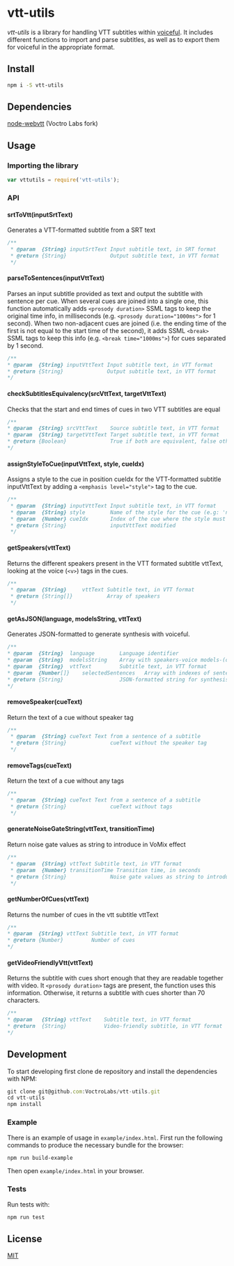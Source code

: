 # vtt-utils

_vtt-utils_ is a library for handling VTT subtitles within [voiceful](http://voiceful.io). It includes different functions to import and parse subtitles, as well as to export them for voiceful in the appropriate format.

## Install

```bash
npm i -S vtt-utils
```

## Dependencies

[node-webvtt](https://github.com/VoctroLabs/node-webvtt) (Voctro Labs fork)

## Usage

### Importing the library
```js
var vttutils = require('vtt-utils');

```

### API
#### srtToVtt(inputSrtText)
Generates a VTT-formatted subtitle from a SRT text
```js
/**
 * @param  {String} inputSrtText Input subtitle text, in SRT format
 * @return {String}              Output subtitle text, in VTT format
 */
```

#### parseToSentences(inputVttText)
Parses an input subtitle provided as text and output the subtitle with sentence per cue. When several cues are joined into a single one, this function automatically adds `<prosody duration>` SSML tags to keep the original time info, in milliseconds (e.g. `<prosody duration="1000ms">` for 1 second). When two non-adjacent cues are joined (i.e. the ending time of the first is not equal to the start time of the second), it adds SSML `<break>` SSML tags to keep this info (e.g. `<break time="1000ms">`) for cues separated by 1 second. 
```js
/**
* @param  {String} inputVttText Input subtitle text, in VTT format
* @return {String}              Output subtitle text, in VTT format
*/
```

#### checkSubtitlesEquivalency(srcVttText, targetVttText)
Checks that the start and end times of cues in two VTT subtitles are equal
```js
/**
* @param  {String} srcVttText    Source subtitle text, in VTT format
* @param  {String} targetVttText Target subtitle text, in VTT format
* @return {Boolean}              True if both are equivalent, false otherwise
*/
```

#### assignStyleToCue(inputVttText, style, cueIdx)
Assigns a style to the cue in position cueIdx for the VTT-formatted subtitle inputVttText by adding a `<emphasis level="style">` tag to the cue.
```js
/**
 * @param  {String} inputVttText Input subtitle text, in VTT format
 * @param  {String} style        Name of the style for the cue (e.g: 'neutral', 'sad', 'aggresive'...)
 * @param  {Number} cueIdx       Index of the cue where the style must be applied
 * @return {String}              inputVttText modified
 */
```

#### getSpeakers(vttText)
Returns the different speakers present in the VTT formated subtitle vttText, looking at the voice (`<v>`) tags in the cues.
```js
/**
 * @param  {String}     vttText Subtitle text, in VTT format
 * @return {String[]}           Array of speakers
 */
```

#### getAsJSON(language, modelsString, vttText)
Generates JSON-formatted to generate synthesis with voiceful.
```js
/**
* @param  {String}  language        Language identifier
* @param  {String}  modelsString    Array with speakers-voice models-(optional)defaultStyle correspondence (e.g. '[["speaker1","model1","style1"],["speaker2","model2"]]')
* @param  {String}  vttText         Subtitle text, in VTT format
* @param  {Number[]}    selectedSentences   Array with indexes of sentences to be synthesized
* @return {String}                  JSON-formatted string for synthesis
*/
```

#### removeSpeaker(cueText)
Return the text of a cue without speaker tag
```js
/**
 * @param  {String} cueText Text from a sentence of a subtitle
 * @return {String}              cueText without the speaker tag
 */
```

#### removeTags(cueText)
Return the text of a cue without any tags
```js
/**
 * @param  {String} cueText Text from a sentence of a subtitle
 * @return {String}              cueText without tags
 */
 ```

#### generateNoiseGateString(vttText, transitionTime)
 Return noise gate values as string to introduce in VoMix effect
 ```js
 /**
  * @param  {String} vttText Subtitle text, in VTT format
  * @param  {Number} transitionTime Transition time, in seconds
  * @return {String}              Noise gate values as string to introduce in JSON
  */
 ```

 #### getNumberOfCues(vttText)
 Returns the number of cues in the vtt subtitle vttText
 ```js
/**
 * @param  {String} vttText Subtitle text, in VTT format
 * @return {Number}         Number of cues
 */
 ```

  #### getVideoFriendlyVtt(vttText)
 Returns the subtitle with cues short enough that they are readable together with video. It `<prosody duration>` tags are present, the function uses this information. Otherwise, it returns a subtitle with cues shorter than 70 characters.
 ```js
/**
 * @param   {String} vttText    Subtitle text, in VTT format
 * @return  {String}            Video-friendly subtitle, in VTT format
 */
 ```

## Development

To start developing first clone de repository and install the dependencies with NPM:
```js
git clone git@github.com:VoctroLabs/vtt-utils.git
cd vtt-utils
npm install
```

### Example

There is an example of usage in `example/index.html`.
First run the following commands to produce the necessary bundle for the browser:
```bash
npm run build-example
```
Then open `example/index.html` in your browser.

### Tests

Run tests with:
```js
npm run test
```

## License

[MIT](http://vjpr.mit-license.org)
